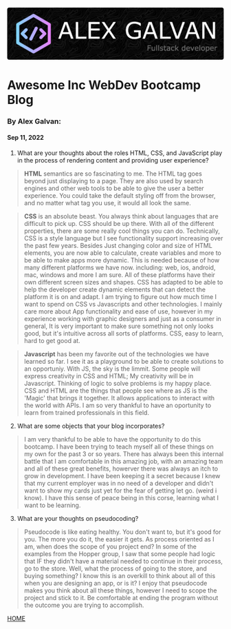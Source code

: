 ![bio header](/img/github-header-image.png)
# Awesome Inc WebDev Bootcamp Blog

### By Alex Galvan:
####  Sep 11, 2022


1. What are your thoughts about the roles HTML, CSS, and JavaScript play in the process of rendering content and providing user experience?
> **HTML** semantics are so fascinating to me. The HTML tag goes beyond just displaying to a page. They are also used by search engines and other web tools to be able to give the user a better experience. You could take the default styling off from the browser, and no matter what tag you use, it would all look the same.

> **CSS** is an absolute beast. You always think about languages that are difficult to pick up. CSS should be up there. With all of the different properties, there are some really cool things you can do. Technically, CSS is a style language but I see functionality support increasing over the past few years. Besides Just changing color and size of HTML elements, you are now able to calculate, create variables and more to be able to make apps more dynamic. This is needed because of how many different platforms we have now. including: web, ios, android, mac, windows and more I am sure. All of these platforms have their own different screen sizes and shapes. CSS has adapted to be able to help the developer create dynamic elements that can detect the platform it is on and adapt. I am trying to figure out how much time I want to spend on CSS vs Javascripts and other technologies. I mainly care more about App functionality and ease of use, however in my experience working with graphic designers and just as a consumer in general, It is  very important to make sure something not only looks good, but it's intuitive across all sorts of platforms. CSS, easy to learn, hard to get good at.  

> **Javascript** has been my favorite out of the technologies we have learned so far. I see it as a playground to be able to create solutions to an opportuniy. With JS, the sky is the limmit. Some people will express creativity in CSS and HTML; My creativity will be in Javascript. Thinking of logic to solve problems is my happy place. CSS and HTML are the things that people see where as JS is the 'Magic' that brings it together. It allows applications to interact with the world with APIs. I am so very thankful to have an oportunity to learn from trained professionals in this field. 

2. What are some objects that your blog incorporates?
> I am very thankful to be able to have the opportunity to do this bootcamp. I have been trying to teach myself all of these things on my own for the past 3 or so years. There has always been this internal battle that I am comfortable in this amazing job, with an amazing team and all of these great benefits, howerver there was always an itch to grow in development. I have been keeping it a secret because I knew that my current employer was in no need of a developer and didn't want to show my cards just yet for the fear of getting let go. (weird i know). I have this sense of peace being in this corse, learning what I want to be learning. 

3. What are your thoughts on pseudocoding?
> Pseudocode is like eating healthy. You don't want to, but it's good for you. The more you do it, the easier it gets. As process oriented as I am, when does the scope of you project end? In some of the examples from the Hopper group, I saw that some people had logic that IF they didn't have a material needed to continue in their process, go to the store. Well, what the process of going to the store, and buying something? I know this is an overkill to think about all of this when you are designing an app, or is it? I enjoy that pseudocode makes you think about all these things, however I need to scope the project and stick to it. Be comfortable at ending the program without the outcome you are trying to accomplish. 


[HOME](../blog.md)